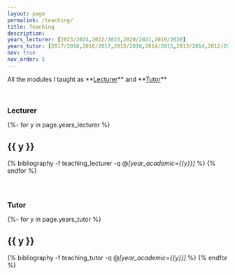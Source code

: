 ```yaml
---
layout: page
permalink: /teaching/
title: Teaching
description: 
years_lecturer: [2023/2024,2022/2023,2020/2021,2019/2020]
years_tutor: [2017/2018,2016/2017,2015/2016,2014/2015,2013/2014,2012/2013]
nav: true
nav_order: 5
---
```



<p markdown="1"> 
All the modules I taught as **<a href="#lecturer">Lecturer</a>** and
**<a href="#tutor">Tutor</a>**  
</p>




<div class="publications">



<a id="lecturer"><h3 style="margin-top: 3.3rem; margin-bottom: 0.1rem;">Lecturer</h3></a>

{%- for y in page.years_lecturer %}    
    <h2 class="year">{{ y }}</h2>
        {% bibliography -f teaching_lecturer -q @*[year_academic={{y}}]* %}
{% endfor %}





<a id="tutor"><h3 style="margin-top: 3.7rem; margin-bottom: 0.1rem;">Tutor</h3></a>

{%- for y in page.years_tutor %}    
    <h2 class="year">{{ y }}</h2>
        {% bibliography -f teaching_tutor -q @*[year_academic={{y}}]* %}
{% endfor %}


</div>

